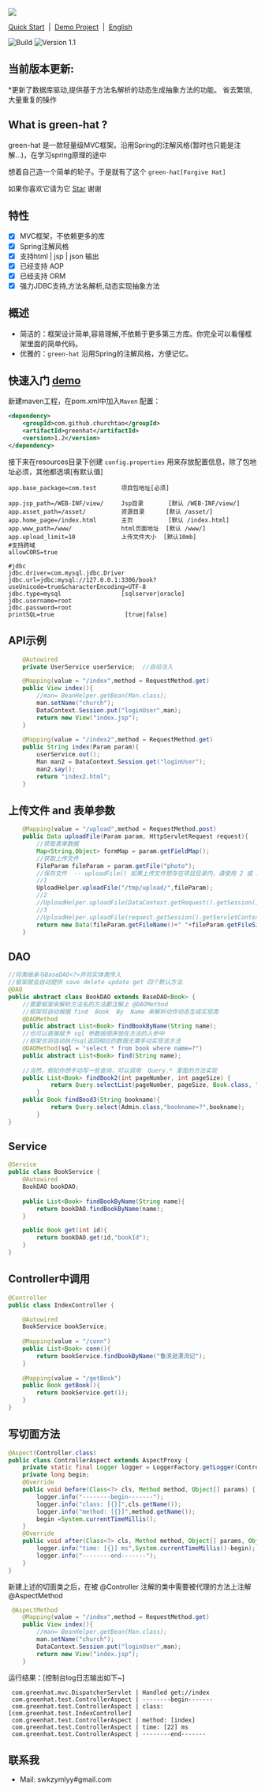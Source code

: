 

[![](http://opyzduw4a.bkt.clouddn.com/TIM%E6%88%AA%E5%9B%BE20170929155836.png)](https://github.com/ChurchTao/green-hat)

[Quick Start]()&nbsp; | &nbsp;[Demo Project](https://github.com/ChurchTao/greenhatdemo)&nbsp; | &nbsp;[English]()

![Build](https://img.shields.io/badge/Java-1.6+-green.svg?style=flat-square)
![Version 1.1](https://img.shields.io/badge/version-1.1-yellow.svg?style=flat-square)


## 当前版本更新:

*更新了数据库驱动,提供基于方法名解析的动态生成抽象方法的功能。
省去繁琐,大量重复的操作

## What is green-hat ?

green-hat 是一款轻量级MVC框架。沿用Spring的注解风格(暂时也只能是注解...)，在学习spring原理的途中

想着自己造一个简单的轮子。于是就有了这个 `green-hat[Forgive Hat]`

如果你喜欢它请为它 [Star](https://github.com/ChurchTao/green-hat/stargazers) 谢谢

## 特性

* [x] MVC框架，不依赖更多的库
* [x] Spring注解风格
* [x] 支持html | jsp | json 输出
* [x] 已经支持 AOP
* [x] 已经支持 ORM
* [x] 强力JDBC支持,方法名解析,动态实现抽象方法

## 概述

* 简洁的：框架设计简单,容易理解,不依赖于更多第三方库。你完全可以看懂框架里面的简单代码。
* 优雅的：`green-hat` 沿用Spring的注解风格，方便记忆。

## 快速入门 [demo](https://github.com/ChurchTao/greenhatdemo)

新建maven工程，在pom.xml中加入`Maven` 配置：

```xml
<dependency>
    <groupId>com.github.churchtao</groupId>
    <artifactId>greenhat</artifactId>
    <version>1.2</version>
</dependency>
```

接下来在resources目录下创建 `config.properties` 用来存放配置信息，除了包地址必须，其他都选填[有默认值]

```properties
app.base_package=com.test       项目包地址[必须]

app.jsp_path=/WEB-INF/view/     Jsp目录       [默认 /WEB-INF/view/]
app.asset_path=/asset/          资源目录      [默认 /asset/]
app.home_page=/index.html       主页          [默认 /index.html]
app.www_path=/www/              html页面地址  [默认 /www/]
app.upload_limit=10             上传文件大小  [默认10mb]
#支持跨域
allowCORS=true

#jdbc
jdbc.driver=com.mysql.jdbc.Driver
jdbc.url=jdbc:mysql://127.0.0.1:3306/book?useUnicode=true&characterEncoding=UTF-8
jdbc.type=mysql                 [sqlserver|oracle] 
jdbc.username=root
jdbc.password=root
printSQL=true                    [true|false]
```

## API示例

```java
    @Autowired
    private UserService userService;  //自动注入

    @Mapping(value = "/index",method = RequestMethod.get)
    public View index(){
        //man= BeanHelper.getBean(Man.class);
        man.setName("church");
        DataContext.Session.put("loginUser",man);
        return new View("index.jsp");
    }
    
    @Mapping(value = "/index2",method = RequestMethod.get)
    public String index(Param param){
        userService.out();
        Man man2 = DataContext.Session.get("loginUser");
        man2.say();
        return "index2.html";
    }
```

## 上传文件 and 表单参数

```java
    @Mapping(value = "/upload",method = RequestMethod.post)
    public Data uploadFile(Param param, HttpServletRequest request){
        //获取表单数据
        Map<String,Object> formMap = param.getFieldMap();
        //获取上传文件
        FileParam fileParam = param.getFile("photo");
        //保存文件  -- uploadFile() 如果上传文件想存在项目目录内，请使用 2 或 3
        //1
        UploadHelper.uploadFile("/tmp/upload/",fileParam);
        //2
        //UploadHelper.uploadFile(DataContext.getRequest().getSession().getServletContext().getRealPath("/tmp/upload/"),fileParam);
        //3
        //UploadHelper.uploadFile(request.getSession().getServletContext().getRealPath("/tmp/upload/"),fileParam);
        return new Data(fileParam.getFileName()+" "+fileParam.getFileSize());
    }
```
## DAO
```java
//将类继承与BaseDAO<?>并将实体类传入
//框架就会自动提供 save delete update get 四个默认方法
@DAO
public abstract class BookDAO extends BaseDAO<Book> {
    //需要框架来解析方法名的方法都注解上 @DAOMethod
    //框架将自动根据 find  Book  By  Name 来解析动作动态生成实现类
    @DAOMethod
    public abstract List<Book> findBookByName(String name);
    //也可以直接赋予 sql 参数按顺序放在方法的入参中
    //框架也将自动执行sql返回相应的数据无需手动实现该方法
    @DAOMethod(sql = "select * from book where name=?")
    public abstract List<Book> find(String name);
    
    //当然，假如你想手动写一些查询，可以调用  Query.* 里面的方法实现
    public List<Book> findBook2(int pageNumber, int pageSize) {
            return Query.selectList(pageNumber, pageSize, Book.class, "","");
        }
    public Book findBood3(String bookname){
            return Query.select(Admin.class,"bookname=?",bookname);
        }
}
```

## Service
```java
@Service
public class BookService {
    @Autowired
    BookDAO bookDAO;
    
    public List<Book> findBookByName(String name){
        return bookDAO.findBookByName(name);
    }

    public Book get(int id){
        return bookDAO.get(id,"bookId");
    }
}
```

## Controller中调用
```java
@Controller
public class IndexController {

    @Autowired
    BookService bookService;
    
    @Mapping(value = "/conn")
    public List<Book> conn(){
        return bookService.findBookByName("鲁滨逊漂流记");
    }
    
    @Mapping(value = "/getBook")
    public Book getBook(){
        return bookService.get(1);
    }
}
```

## 写切面方法

```java
@Aspect(Controller.class)
public class ControllerAspect extends AspectProxy {
    private static final Logger logger = LoggerFactory.getLogger(ControllerAspect.class);
    private long begin;
    @Override
    public void before(Class<?> cls, Method method, Object[] params) {
        logger.info("--------begin-------");
        logger.info("class: [{}]",cls.getName());
        logger.info("method: [{}]",method.getName());
        begin =System.currentTimeMillis();
    }
    @Override
    public void after(Class<?> cls, Method method, Object[] params, Object result) {
        logger.info("time: [{}] ms",System.currentTimeMillis()-begin);
        logger.info("--------end-------");
    }
}
```
新建上述的切面类之后，在被 @Controller 注解的类中需要被代理的方法上注解 @AspectMethod
```java
 @AspectMethod
    @Mapping(value = "/index",method = RequestMethod.get)
    public View index(){
        //man= BeanHelper.getBean(Man.class);
        man.setName("church");
        DataContext.Session.put("loginUser",man);
        return new View("index.jsp");
    }
```
运行结果：[控制台log日志输出如下~]
```text
 com.greenhat.mvc.DispatcherServlet | Handled get://index
 com.greenhat.test.ControllerAspect | --------begin-------
 com.greenhat.test.ControllerAspect | class: [com.greenhat.test.IndexController]
 com.greenhat.test.ControllerAspect | method: [index]
 com.greenhat.test.ControllerAspect | time: [22] ms
 com.greenhat.test.ControllerAspect | --------end-------
```

## 联系我

- Mail: swkzymlyy#gmail.com
